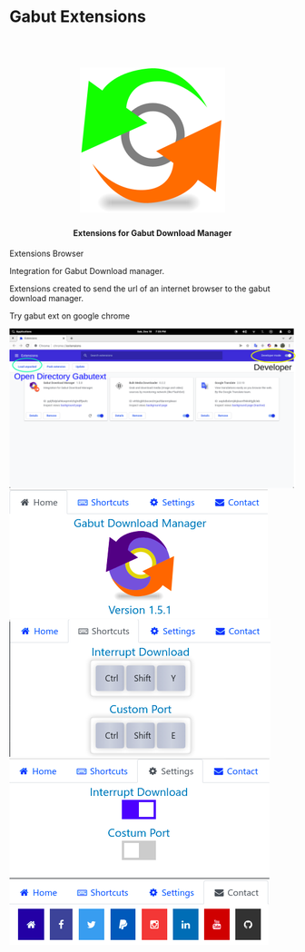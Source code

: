 # Gabut Extensions
<h1 align="center">
    <br>
    <img src="icons/icon_128.svg" alt="Gabut Extensions">
</h1>
<h4 align="center">Extensions for Gabut Download Manager</h4>

Extensions Browser

Integration for Gabut Download manager.

Extensions created to send the url of an internet browser to the gabut download manager.

Try gabut ext on google chrome


![screenshot](Chrome.png)
![screenshot](Screenshot0.png)
![screenshot](Screenshot1.png)
![screenshot](Screenshot2.png)
![screenshot](Screenshot3.png)